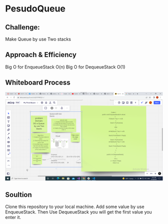# PesudoQueue

## Challenge:

Make Queue by use Two stacks

## Approach & Efficiency

Big O for EnqueueStack O(n)
Big O for DequeueStack O(1)

## Whiteboard Process

![](./Queue.png)

## Soultion
Clone this repository to your local machine.
Add some value by use EnqueueStack.
Then Use DequeueStack you will get the first value you enter it.


